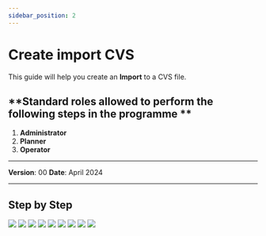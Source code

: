```yaml
---
sidebar_position: 2
---
```


# Create import CVS

This guide will help you create an **Import** to a CVS file.

## **Standard roles allowed to perform the following steps in the programme **

1.	**Administrator**
2.	**Planner**
3.	**Operator**

------------

**Version**: 00
**Date**: April 2024

------------
## **Step by Step**

![](/img/11.Imports/Imports8.png)
![](/img/11.Imports/Imports9.png)
![](/img/11.Imports/Imports10.png)
![](/img/11.Imports/Imports11.png)
![](/img/11.Imports/Imports12.png)
![](/img/11.Imports/Imports13.png)
![](/img/11.Imports/Imports14.png)
![](/img/11.Imports/Imports15.png)
![](/img/11.Imports/Imports16.png)
